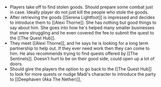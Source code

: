 - Players take off to find stolen goods. Should prepare some combat just in case. Ideally player do not just kill the people who stole the goods.
- After retrieving the goods [[Serena Lightfoot]] is impressed and decides to introduce them to [[Alexi Thorne]]. She has nothing but good things to say about him. She goes into how he's helped many smaller businesses that were struggling and he even covered the fee to submit the quest to the [[The Quest Hub]].
- They meet [[Alexi Thorne]], and he says he is looking for a long term partnership to help out. If they ever need work then they can come to him. He also recommends trying to find quests offered by [[The Sentinels]]. Doesn't hurt to be on their good side, could open up a lot of doors.
- Should give the players the option to go back to the [[The Quest Hub]] to look for more quests or nudge Madi's character to introduce the party to [[Deephaven (Aka The Nether)]], 